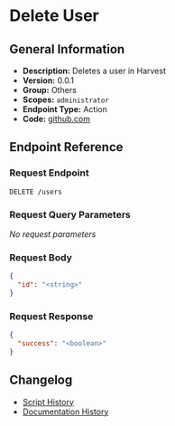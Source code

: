 <!-- BEGIN GENERATED CONTENT -->
# Delete User

## General Information

- **Description:** Deletes a user in Harvest
- **Version:** 0.0.1
- **Group:** Others
- **Scopes:** `administrator`
- **Endpoint Type:** Action
- **Code:** [github.com](https://github.com/NangoHQ/integration-templates/tree/main/integrations/harvest/actions/delete-user.ts)


## Endpoint Reference

### Request Endpoint

`DELETE /users`

### Request Query Parameters

_No request parameters_

### Request Body

```json
{
  "id": "<string>"
}
```

### Request Response

```json
{
  "success": "<boolean>"
}
```

## Changelog

- [Script History](https://github.com/NangoHQ/integration-templates/commits/main/integrations/harvest/actions/delete-user.ts)
- [Documentation History](https://github.com/NangoHQ/integration-templates/commits/main/integrations/harvest/actions/delete-user.md)

<!-- END  GENERATED CONTENT -->

